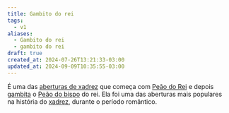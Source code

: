 ```yaml
---
title: Gambito do rei
tags:
  - v1
aliases:
  - Gambito do rei
  - gambito do rei
draft: true
created_at: 2024-07-26T13:21:33-03:00
updated_at: 2024-09-09T10:35:55-03:00
---
```


É uma das [aberturas de xadrez](Xadrez_Aberturas.md) que começa com [Peão do Rei](../../../../ideias/2024/07/08/Xadrez_Peao_do_Rei.md) e depois [gambita](../../../../sementes/2024/07/01/Xadrez_Gambito.md) o [Peão do bispo](../../../../ideias/2024/07/26/Xadrez_Peao_do_bispo.md) do rei. Ela foi uma das aberturas mais populares na história do [xadrez](../../../../sementes/2024/07/06/Xadrez.md), durante o período romântico.